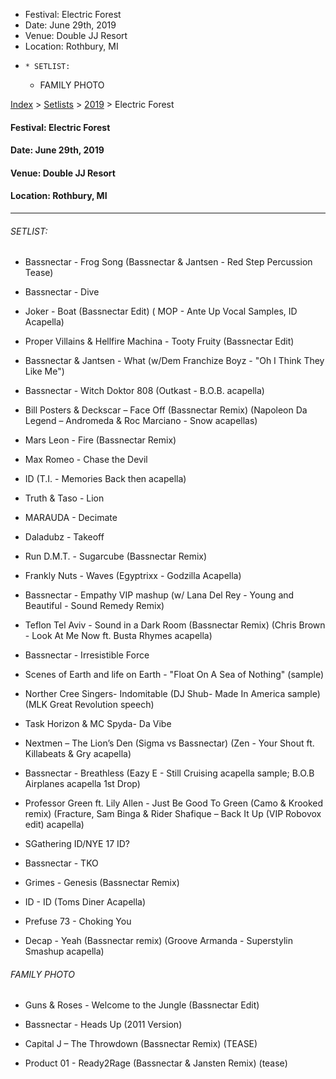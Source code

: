   * Festival: Electric Forest
  * Date: June 29th, 2019
  * Venue: Double JJ Resort
  * Location: Rothbury, MI
  *     * SETLIST:
    * FAMILY PHOTO

[Index](https://www.reddit.com/r/bassnectar/wiki/index) >
[Setlists](https://www.reddit.com/r/bassnectar/wiki/interactive/setlists) >
[2019](https://www.reddit.com/r/bassnectar/wiki/interactive/setlists/2019) >
Electric Forest

#### **Festival:** Electric Forest

#### **Date:** June 29th, 2019

#### **Venue:** Double JJ Resort

#### **Location:** Rothbury, MI



* * *

###### SETLIST:

  * Bassnectar - Frog Song (Bassnectar & Jantsen - Red Step Percussion Tease)

  * Bassnectar - Dive 

  * Joker - Boat (Bassnectar Edit) ( MOP - Ante Up Vocal Samples, ID Acapella)

  * Proper Villains & Hellfire Machina - Tooty Fruity (Bassnectar Edit)

  * Bassnectar & Jantsen - What (w/Dem Franchize Boyz - "Oh I Think They Like Me")

  * Bassnectar - Witch Doktor 808 (Outkast - B.O.B. acapella)

  * Bill Posters & Deckscar – Face Off (Bassnectar Remix) (Napoleon Da Legend – Andromeda & Roc Marciano - Snow acapellas)

  * Mars Leon - Fire (Bassnectar Remix)

  * Max Romeo - Chase the Devil

  * ID (T.I. - Memories Back then acapella)

  * Truth & Taso - Lion

  * MARAUDA - Decimate

  * Daladubz - Takeoff

  * Run D.M.T. - Sugarcube (Bassnectar Remix)

  * Frankly Nuts - Waves (Egyptrixx - Godzilla Acapella)

  * Bassnectar - Empathy VIP mashup (w/ Lana Del Rey - Young and Beautiful - Sound Remedy Remix)

  * Teflon Tel Aviv - Sound in a Dark Room (Bassnectar Remix) (Chris Brown - Look At Me Now ft. Busta Rhymes acapella)

  * Bassnectar - Irresistible Force

  * Scenes of Earth and life on Earth - "Float On A Sea of Nothing" (sample)

  * Norther Cree Singers- Indomitable (DJ Shub- Made In America sample) (MLK Great Revolution speech)

  * Task Horizon & MC Spyda- Da Vibe

  * Nextmen – The Lion’s Den (Sigma vs Bassnectar) (Zen - Your Shout ft. Killabeats & Gry acapella)

  * Bassnectar - Breathless (Eazy E - Still Cruising acapella sample; B.O.B Airplanes acapella 1st Drop)

  * Professor Green ft. Lily Allen - Just Be Good To Green (Camo & Krooked remix) (Fracture, Sam Binga & Rider Shafique – Back It Up (VIP Robovox edit) acapella)

  * SGathering ID/NYE 17 ID?

  * Bassnectar - TKO

  * Grimes - Genesis (Bassnectar Remix)

  * ID - ID (Toms Diner Acapella)

  * Prefuse 73 - Choking You

  * Decap - Yeah (Bassnectar remix) (Groove Armanda - Superstylin Smashup acapella)

###### FAMILY PHOTO

  * Guns & Roses - Welcome to the Jungle (Bassnectar Edit)

  * Bassnectar - Heads Up (2011 Version)

  * Capital J – The Throwdown (Bassnectar Remix) (TEASE)

  * Product 01 - Ready2Rage (Bassnectar & Jansten Remix) (tease)

